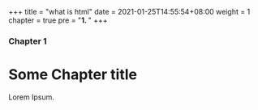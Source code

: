 +++
title = "what is html"
date = 2021-01-25T14:55:54+08:00
weight = 1
chapter = true
pre = "<b>1. </b>"
+++

### Chapter 1

# Some Chapter title

Lorem Ipsum.